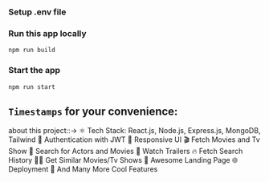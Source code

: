 
### Setup .env file

### Run this app locally

```shell
npm run build
```

### Start the app

```shell
npm run start
```

## `Timestamps` for your convenience:

about this project::->
⚛️ Tech Stack: React.js, Node.js, Express.js, MongoDB, Tailwind
🔐 Authentication with JWT
📱 Responsive UI
🎬 Fetch Movies and Tv Show
🔎 Search for Actors and Movies
🎥 Watch Trailers
🔥 Fetch Search History
🐱‍👤 Get Similar Movies/Tv Shows
💙 Awesome Landing Page
🌐 Deployment
🚀 And Many More Cool Features


